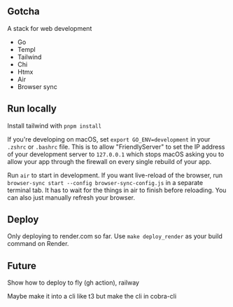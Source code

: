 ## Gotcha

A stack for web development

- Go
- Templ
- Tailwind
- Chi
- Htmx
- Air
- Browser sync


## Run locally

Install tailwind with `pnpm install`

If you're developing on macOS, set `export GO_ENV=development` in your `.zshrc` or `.bashrc` file. This is to allow "FriendlyServer" to set the IP address of your development server to `127.0.0.1` which stops macOS asking you to allow your app through the firewall on every single rebuild of your app.

Run `air` to start in development. If you want live-reload of the browser, run `browser-sync start --config browser-sync-config.js` in a separate terminal tab. It has to wait for the things in air to finish before reloading. You can also just manually refresh your browser.

## Deploy

Only deploying to render.com so far. Use `make deploy_render` as your build command on Render.


## Future

Show how to deploy to fly (gh action), railway

Maybe make it into a cli like t3 but make the cli in cobra-cli
